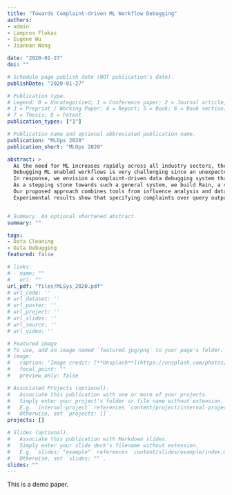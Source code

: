 ```yaml
---
title: "Towards Complaint-driven ML Workflow Debugging"
authors:
- admin
- Lampros Flokas
- Eugene Wu
- Jiannan Wang

date: "2020-01-27"
doi: ""

# Schedule page publish date (NOT publication's date).
publishDate: "2020-01-27"

# Publication type.
# Legend: 0 = Uncategorized; 1 = Conference paper; 2 = Journal article;
# 3 = Preprint / Working Paper; 4 = Report; 5 = Book; 6 = Book section;
# 7 = Thesis; 8 = Patent
publication_types: ["1"]

# Publication name and optional abbreviated publication name.
publication: "MLOps 2020"
publication_short: "MLOps 2020"

abstract: >
  As the need for ML increases rapidly across all industry sectors, there is a significant interest in integrating model inference into critical decision making workflows. 
  Debugging ML enabled workflows is very challenging since an unexpected workflow result may be caused by errors in training data (e.g. wrong labels or corrupted features). 
  In response, we envision a complaint-driven data debugging system that allow users to specify complaints over the workflow's output. 
  As a stepping stone towards such a general system, we build Rain, a complaint-driven data debugging system specialized for workflows integrating ML inference into SQL queries. 
  Our proposed approach combines tools from influence analysis and database provenance to solve the problem holistically. 
  Experimental results show that specifying complaints over query outputs can be as effective at detecting training data corruptions as manually correcting hundreds of model mispredictions.  


# Summary. An optional shortened abstract.
summary: ""

tags:
- Data Cleaning
- Data Debugging
featured: false

# links:
# - name: ""
#   url: ""
url_pdf: "files/MLSys_2020.pdf"
# url_code: ''
# url_dataset: ''
# url_poster: ''
# url_project: ''
# url_slides: ''
# url_source: ''
# url_video: ''

# Featured image
# To use, add an image named `featured.jpg/png` to your page's folder. 
# image:
#   caption: 'Image credit: [**Unsplash**](https://unsplash.com/photos/jdD8gXaTZsc)'
#   focal_point: ""
#   preview_only: false

# Associated Projects (optional).
#   Associate this publication with one or more of your projects.
#   Simply enter your project's folder or file name without extension.
#   E.g. `internal-project` references `content/project/internal-project/index.md`.
#   Otherwise, set `projects: []`.
projects: []

# Slides (optional).
#   Associate this publication with Markdown slides.
#   Simply enter your slide deck's filename without extension.
#   E.g. `slides: "example"` references `content/slides/example/index.md`.
#   Otherwise, set `slides: ""`.
slides: ""
---
```


This is a demo paper.